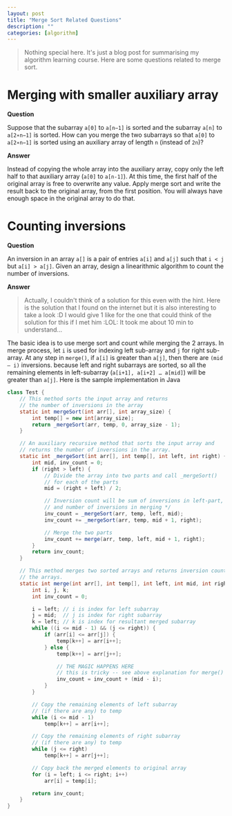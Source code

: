 ```yaml
---
layout: post
title: "Merge Sort Related Questions"
description: ""
categories: [algorithm]
---
```


> Nothing special here. It's just a blog post for summarising my algorithm learning course. Here are
> some questions related to merge sort.

# Merging with smaller auxiliary array

**Question**

Suppose that the subarray `a[0]` to `a[n−1]` is sorted and the subarray
`a[n]` to `a[2∗n−1]` is sorted. How can you merge the two subarrays so
that `a[0]` to `a[2∗n−1]` is sorted using an auxiliary array of length `n`
(instead of `2n`)?

**Answer**

Instead of copying the whole array into the auxiliary array, copy only the left half to that
auxiliary array (`a[0]` to `a[n-1]`). At this time, the first half of the original array is free to
overwrite any value. Apply merge sort and write the result back to the original array, from the
first position. You will always have enough space in the original array to do that.

# Counting inversions

**Question**

An inversion in an array `a[]` is a pair of entries `a[i]` and `a[j]` such that `i < j` but
`a[i] > a[j]`. Given an array, design a linearithmic algorithm to count the number of inversions.

<!-- more -->

**Answer**

> Actually, I couldn't think of a solution for this even with the hint. Here is the solution that I
> found on the internet but it is also interesting to take a look :D I would give 1 like for the one
> that could think of the solution for this if I met him :LOL: It took me about 10 min to
> understand...

The basic idea is to use merge sort and count while merging the 2 arrays. In merge process, let `i` is
used for indexing left sub-array and `j` for right sub-array. At any step in `merge()`, if `a[i]` is
greater than `a[j]`, then there are `(mid – i)` inversions. because left and right subarrays are sorted,
so all the remaining elements in left-subarray (`a[i+1], a[i+2] … a[mid]`) will be greater than
`a[j]`. Here is the sample implementation in Java

```java
class Test {
    // This method sorts the input array and returns
    // the number of inversions in the array
    static int mergeSort(int arr[], int array_size) {
        int temp[] = new int[array_size];
        return _mergeSort(arr, temp, 0, array_size - 1);
    }

    // An auxiliary recursive method that sorts the input array and
    // returns the number of inversions in the array.
    static int _mergeSort(int arr[], int temp[], int left, int right) {
        int mid, inv_count = 0;
        if (right > left) {
            // Divide the array into two parts and call _mergeSort()
            // for each of the parts
            mid = (right + left) / 2;

            // Inversion count will be sum of inversions in left-part, right-part
            // and number of inversions in merging */
            inv_count = _mergeSort(arr, temp, left, mid);
            inv_count += _mergeSort(arr, temp, mid + 1, right);

            // Merge the two parts
            inv_count += merge(arr, temp, left, mid + 1, right);
        }
        return inv_count;
    }

    // This method merges two sorted arrays and returns inversion count in
    // the arrays.
    static int merge(int arr[], int temp[], int left, int mid, int right) {
        int i, j, k;
        int inv_count = 0;

        i = left; // i is index for left subarray
        j = mid;  // j is index for right subarray
        k = left; // k is index for resultant merged subarray
        while ((i <= mid - 1) && (j <= right)) {
            if (arr[i] <= arr[j]) {
                temp[k++] = arr[i++];
            } else {
                temp[k++] = arr[j++];

                // THE MAGIC HAPPENS HERE
                // this is tricky -- see above explanation for merge()
                inv_count = inv_count + (mid - i);
            }
        }

        // Copy the remaining elements of left subarray
        // (if there are any) to temp
        while (i <= mid - 1)
            temp[k++] = arr[i++];

        // Copy the remaining elements of right subarray
        // (if there are any) to temp
        while (j <= right)
            temp[k++] = arr[j++];

        // Copy back the merged elements to original array
        for (i = left; i <= right; i++)
            arr[i] = temp[i];

        return inv_count;
    }
}
```
